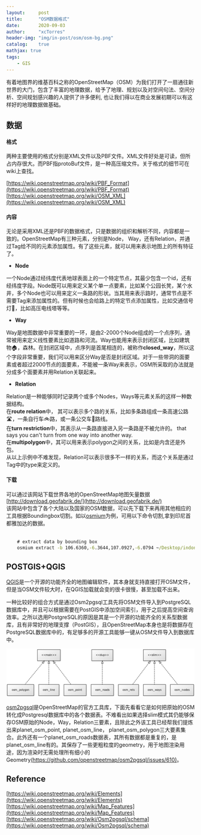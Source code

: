 ```yaml
---
layout:     post
title:      "OSM数据格式"
date:       2020-09-03
author:     "xcTorres"
header-img: "img/in-post/osm/osm-bg.png"
catalog:    true
mathjax: true
tags:
    - GIS
---  
```


有着地图界的维基百科之称的OpenStreetMap（OSM）为我们打开了一扇通往新世界的大门，包含了丰富的地理数据，给予了地理、规划以及对空间句法、空间分析、空间规划感兴趣的人提供了许多便利, 也让我们得以在商业发展初期可以有这样好的地理数据做基础。  

## 数据
#### 格式
两种主要使用的格式分别是XML文件以及PBF文件。XML文件好处是可读，但所占内存很大。而PBF指protoBuf文件，是一种高压缩文件。关于格式的细节可在wiki上查找。  

[https://wiki.openstreetmap.org/wiki/PBF_Format](https://wiki.openstreetmap.org/wiki/PBF_Format)  
[https://wiki.openstreetmap.org/wiki/OSM_XML](https://wiki.openstreetmap.org/wiki/OSM_XML)

#### 内容
无论是采用XML还是PBF的数据格式，只是数据的组织和解析不同，内容都是一致的。OpenStreetMap有三种元素，分别是Node， Way，还有Relation，并通过Tag给不同的元素添加属性。有了这些元素，就可以用来表示地图上的所有特征了。  

- **Node**  

一个Node通过经纬度代表地球表面上的一个特定节点，其最少包含一个id，还有经纬度字段。Node既可以用来定义某个单一点要素，比如某个公园长凳，某个水井，多个Node也可以用来定义一条路的形状。当其用来表示路时，通常节点是不需要Tag来添加属性的。但有时候也会给路上的特定节点添加属性，比如交通信号灯🚥，比如高压电线塔等等。

- **Way**   

Way是地图数据中非常重要的一环，是由2-2000个Node组成的一个点序列，通常被用来定义线性要素比如道路和河流。Way也能用来表示封闭区域，比如建筑物🏠，森林。在封闭区域中，点序列是首尾相连的，被称作**closed_way**，所以这个字段非常重要，我们可以用来区分Way是否是封闭区域。对于一些带洞的面要素或者超过2000节点的面要素，不能被一条Way来表示，OSM所采取的办法就是分成多个面要素并用Relation关联起来。

- **Relation**  

Relation是一种能够同时记录两个或多个Nodes，Ways等元素关系的这样一种数据结构。  
在**route relation**中， 其可以表示多个路的关系，比如多条路组成一条高速公路🛣，一条自行车🚲路，或一条公交车🚌路线。  
在**turn restriction**中，其表示从一条路直接进入另一条路是不被允许的。
 that says you can't turn from one way into another way.  
在**multipolygon**中，其可以用来表示polygon之间的关系，比如是内含还是外包。  
从以上示例中不难发现，Relation可以表示很多不一样的关系，而这个关系是通过Tag中的type来定义的。

#### 下载  

可以通过该网站下载世界各地的OpenStreetMap地图矢量数据
[http://download.geofabrik.de/](http://download.geofabrik.de/)  
该网站中包含了各个大陆以及国家的OSM数据，可以先下载下来再用其他相应的工具根据Boundingbox切割。如以[osmium](https://github.com/osmcode/osmium-tool)为例，可用以下命令切割,拿到印尼首都雅加达的数据。
```bat

    # extract data by bounding box
    osmium extract -b 106.6360,-6.3644,107.0927,-6.0794 ~/Desktop/indonesia-latest.osm.pbf -o ~/Desktop/jakarta.osm.pbf

```

## POSTGIS+QGIS 
[QGIS](https://docs.qgis.org/2.14/en/docs/user_manual/working_with_ogc/ogc_client_support.html)是一个开源的功能齐全的地图编辑软件，其本身就支持直接打开OSM文件，但是当OSM文件较大时，在QGIS加载就会变的很卡很慢，甚至加载不出来。  

一种比较好的组合方式是通过Osm2pgsql工具先将OSM文件导入到PostgreSQL数据库中，并且可以根据需要在PostGIS中添加空间索引，用于之后提高空间查询效率。之所以选用PostgreSQL的原因是其是一个开源的功能齐全的关系型数据库，且有非常好的地理支撑（PostGIS），且OpenStreetMap本身也是将数据存在PostgreSQL数据库中的，有足够多的开源工具能够一键从OSM文件导入到数据库中。  

![Osm2pgsql database design](/img/in-post/osm/osm2pgsql.png)

[osm2pgsql](https://wiki.openstreetmap.org/wiki/Osm2pgsql)是OpenStreetMap的官方工具库，下面先看看它是如何把原始的OSM转化成Postgresql数据库中的各个数据表。不难看出如果选择slim模式其仍能够保存OSM原始的Node，Way，Relation三要素，且除此之外该工具已经帮我们提炼出来planet_osm_point, planet_osm_line， planet_osm_polygon三大要素集合。此外还有一个planet_osm_roads数据表，其所有数据都是重复的，是planet_osm_line有的。其保存了一些更粗粒度的geometry，用于地图渲染用途，因为渲染时无需处理所有细小的Geometry[(https://github.com/openstreetmap/osm2pgsql/issues/610)](https://github.com/openstreetmap/osm2pgsql/issues/610)。








## Reference  

[https://wiki.openstreetmap.org/wiki/Elements](https://wiki.openstreetmap.org/wiki/Elements)  
[https://wiki.openstreetmap.org/wiki/Map_Features](https://wiki.openstreetmap.org/wiki/Map_Features)  
[https://wiki.openstreetmap.org/wiki/Osm2pgsql/schema](https://wiki.openstreetmap.org/wiki/Osm2pgsql/schema)

